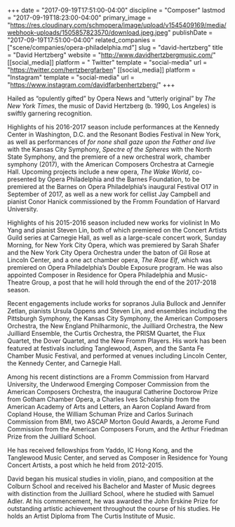 +++
date = "2017-09-19T17:51:00-04:00"
discipline = "Composer"
lastmod = "2017-09-19T18:23:00-04:00"
primary_image = "https://res.cloudinary.com/schmopera/image/upload/v1545409169/media/webhook-uploads/1505857823570/download.jpeg.jpeg"
publishDate = "2017-09-19T17:51:00-04:00"
related_companies = ["scene/companies/opera-philadelphia.md"]
slug = "david-hertzberg"
title = "David Hertzberg"
website = "http://www.davidhertzbergmusic.com/"
[[social_media]]
platform = " Twitter"
template = "social-media"
url = "https://twitter.com/hertzbergfarben"
[[social_media]]
platform = "Instagram"
template = "social-media"
url = "https://www.instagram.com/davidfarbenhertzberg/"
+++

Hailed as “opulently gifted” by Opera News and “utterly original” by *The New York Times*, the music of David Hertzberg (b. 1990, Los Angeles) is swiftly garnering recognition. 

Highlights of his 2016-2017 season include performances at the Kennedy Center in Washington, D.C. and the Resonant Bodies Festival in New York, as well as performances of *for none shall gaze upon the Father and live* with the Kansas City Symphony, *Spectre of the Spheres* with the North State Symphony, and the premiere of a new orchestral work, chamber symphony (2017), with the American Composers Orchestra at Carnegie Hall. Upcoming projects include a new opera, *The Wake World*, co-presented by Opera Philadelphia and the Barnes Foundation, to be premiered at the Barnes on Opera Philadelphia’s inaugural Festival O17 in September of 2017, as well as a new work for cellist Jay Campbell and pianist Conor Hanick commissioned by the Fromm Foundation of Harvard University. 

Highlights of his 2015-2016 season included new works for violinist In Mo Yang and pianist Steven Lin, both of which premiered on the Concert Artists Guild series at Carnegie Hall, as well as a large-scale concert work, Sunday Morning, for New York City Opera, which was premiered by Sarah Shafer and the New York City Opera Orchestra under the baton of Gil Rose at Lincoln Center, and a one act chamber opera, *The Rose Elf*, which was premiered on Opera Philadelphia’s Double Exposure program. He was also appointed Composer in Residence for Opera Philadelphia and Music-Theatre Group, a post that he will hold through the end of the 2017-2018 season.

Recent engagements include works for sopranos Julia Bullock and Jennifer Zetlan, pianists Ursula Oppens and Steven Lin, and ensembles including the Pittsburgh Symphony, the Kansas City Symphony, the American Composers Orchestra, the New England Philharmonic, the Juilliard Orchestra, the New Juilliard Ensemble, the Curtis Orchestra, the PRISM Quartet, the Flux Quartet, the Dover Quartet, and the New Fromm Players. His work has been featured at festivals including Tanglewood, Aspen, and the Santa Fe Chamber Music Festival, and performed at venues including Lincoln Center, the Kennedy Center, and Carnegie Hall.

Among his recent distinctions are a Fromm Commission from Harvard University, the Underwood Emerging Composer Commission from the American Composers Orchestra, the inaugural Catherine Doctorow Prize from Gotham Chamber Opera, a Charles Ives Scholarship from the American Academy of Arts and Letters, an Aaron Copland Award from Copland House, the William Schuman Prize and Carlos Surinach Commission from BMI, two ASCAP Morton Gould Awards, a Jerome Fund Commission from the American Composers Forum, and the Arthur Friedman Prize from the Juilliard School. 

He has received fellowships from Yaddo, IC Hong Kong, and the Tanglewood Music Center, and served as Composer in Residence for Young Concert Artists, a post which he held from 2012-2015. 

David began his musical studies in violin, piano, and composition at the Colburn School and received his Bachelor and Master of Music degrees with distinction from the Juilliard School, where he studied with Samuel Adler. At his commencement, he was awarded the John Erskine Prize for outstanding artistic achievement throughout the course of his studies. He holds an Artist Diploma from The Curtis Institute of Music.
